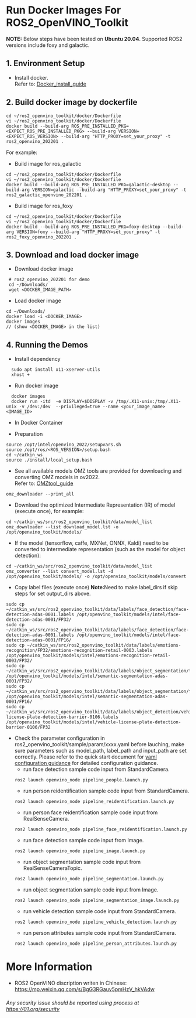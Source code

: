 # Run Docker Images For ROS2_OpenVINO_Toolkit

**NOTE:**
Below steps have been tested on **Ubuntu 20.04**.
Supported ROS2 versions include foxy and galactic.

## 1. Environment Setup
* Install docker. </br>
Refer to: [Docker_install_guide](https://docs.docker.com/engine/install/ubuntu/)

## 2. Build docker image by dockerfile
```
cd ~/ros2_openvino_toolkit/docker/Dockerfile
vi ~/ros2_openvino_toolkit/docker/Dockerfile
docker build --build-arg ROS_PRE_INSTALLED_PKG=<EXPECT_ROS_PRE_INSTALLED_PKG> --build-arg VERSION=<EXPECT_ROS_VERSION> --build-arg "HTTP_PROXY=set_your_proxy" -t ros2_openvino_202201 .
```
For example:
* Build image for ros_galactic
```
cd ~/ros2_openvino_toolkit/docker/Dockerfile
vi ~/ros2_openvino_toolkit/docker/Dockerfile
docker build --build-arg ROS_PRE_INSTALLED_PKG=galactic-desktop --build-arg VERSION=galactic --build-arg "HTTP_PROXY=set_your_proxy" -t ros2_galactic_openvino_202201 .
```
* Build image for ros_foxy
```
cd ~/ros2_openvino_toolkit/docker/Dockerfile
vi ~/ros2_openvino_toolkit/docker/Dockerfile
docker build --build-arg ROS_PRE_INSTALLED_PKG=foxy-desktop --build-arg VERSION=foxy --build-arg "HTTP_PROXY=set_your_proxy" -t ros2_foxy_openvino_202201 .
```

## 3. Download and load docker image
* Download docker image
```
 # ros2_openvino_202201 for demo
 cd ~/Downloads/
 wget <DOCKER_IMAGE_PATH>
```
* Load docker image
```
cd ~/Downloads/
docker load -i <DOCKER_IMAGE>
docker images
// (show <DOCKER_IMAGE> in the list)
```

## 4. Running the Demos
* Install dependency
```
  sudo apt install x11-xserver-utils
  xhost +
```
* Run docker image
```
  docker images
  docker run -itd  -e DISPLAY=$DISPLAY -v /tmp/.X11-unix:/tmp/.X11-unix -v /dev:/dev  --privileged=true --name <your_image_name> <IMAGE_ID>
```
* In Docker Container

* Preparation
```
source /opt/intel/openvino_2022/setupvars.sh
source /opt/ros/<ROS_VERSION>/setup.bash
cd ~/catkin_ws
source ./install/local_setup.bash
```

* See all available models
OMZ tools are provided for downloading and converting OMZ models in ov2022.</br>
Refer to: [OMZtool_guide](https://pypi.org/project/openvino-dev/)

```
omz_downloader --print_all
```

* Download the optimized Intermediate Representation (IR) of model (execute once), for example:
```
cd ~/catkin_ws/src/ros2_openvino_toolkit/data/model_list
omz_downloader --list download_model.lst -o /opt/openvino_toolkit/models/
```

* If the model (tensorflow, caffe, MXNet, ONNX, Kaldi) need to be converted to intermediate representation (such as the model for object detection):
```
cd ~/catkin_ws/src/ros2_openvino_toolkit/data/model_list
omz_converter --list convert_model.lst -d /opt/openvino_toolkit/models/ -o /opt/openvino_toolkit/models/convert
```
* Copy label files (execute once)
**Note**:Need to make label_dirs if skip steps for set output_dirs above.
```
sudo cp ~/catkin_ws/src/ros2_openvino_toolkit/data/labels/face_detection/face-detection-adas-0001.labels /opt/openvino_toolkit/models/intel/face-detection-adas-0001/FP32/
sudo cp ~/catkin_ws/src/ros2_openvino_toolkit/data/labels/face_detection/face-detection-adas-0001.labels /opt/openvino_toolkit/models/intel/face-detection-adas-0001/FP16/
sudo cp ~/catkin_ws/src/ros2_openvino_toolkit/data/labels/emotions-recognition/FP32/emotions-recognition-retail-0003.labels /opt/openvino_toolkit/models/intel/emotions-recognition-retail-0003/FP32/
sudo cp ~/catkin_ws/src/ros2_openvino_toolkit/data/labels/object_segmentation/frozen_inference_graph.labels /opt/openvino_toolkit/models/intel/semantic-segmentation-adas-0001/FP32/
sudo cp ~/catkin_ws/src/ros2_openvino_toolkit/data/labels/object_segmentation/frozen_inference_graph.labels /opt/openvino_toolkit/models/intel/semantic-segmentation-adas-0001/FP16/
sudo cp ~/catkin_ws/src/ros2_openvino_toolkit/data/labels/object_detection/vehicle-license-plate-detection-barrier-0106.labels /opt/openvino_toolkit/models/intel/vehicle-license-plate-detection-barrier-0106/FP32
```

* Check the parameter configuration in ros2_openvino_toolkit/sample/param/xxxx.yaml before lauching, make sure parameters such as model_path, label_path and input_path are set correctly. Please refer to the quick start document for [yaml configuration guidance](../doc/quick_start/yaml_configuration_guide.md) for detailed configuration guidance.
  * run face detection sample code input from StandardCamera.
  ```
  ros2 launch openvino_node pipeline_people.launch.py
  ```
  * run person reidentification sample code input from StandardCamera.
  ```
  ros2 launch openvino_node pipeline_reidentification.launch.py
  ```
  * run person face reidentification sample code input from RealSenseCamera.
  ```
  ros2 launch openvino_node pipeline_face_reidentification.launch.py
  ```
  * run face detection sample code input from Image.
  ```
  ros2 launch openvino_node pipeline_image.launch.py
  ```
  * run object segmentation sample code input from RealSenseCameraTopic.
  ```
  ros2 launch openvino_node pipeline_segmentation.launch.py
  ```
  * run object segmentation sample code input from Image.
  ```
  ros2 launch openvino_node pipeline_segmentation_image.launch.py
  ``` 
  * run vehicle detection sample code input from StandardCamera.
  ```
  ros2 launch openvino_node pipeline_vehicle_detection.launch.py
  ```
  * run person attributes sample code input from StandardCamera.
  ```
  ros2 launch openvino_node pipeline_person_attributes.launch.py
  ```

# More Information
* ROS2 OpenVINO discription writen in Chinese: https://mp.weixin.qq.com/s/BgG3RGauv5pmHzV_hkVAdw

###### *Any security issue should be reported using process at https://01.org/security*

